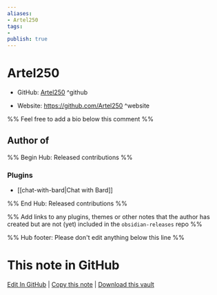 ```yaml
---
aliases:
- Artel250
tags:
- 
publish: true
---
```


# Artel250

- GitHub: [Artel250](https://github.com/Artel250/) ^github
<!-- - Discord: `@` ^discord-->
- Website: <https://github.com/Artel250> ^website
<!-- - [[Publish sites|Publish site]]: <https://> ^publish-->

%% Feel free to add a bio below this comment %%


## Author of

%% Begin Hub: Released contributions %%
### Plugins
- [[chat-with-bard|Chat with Bard]]

%% End Hub: Released contributions %%

%% Add links to any plugins, themes or other notes that the author has created but are not (yet) included in the `obsidian-releases` repo %%

<!--
### Unlisted plugins
-->

<!--
### Others
-->

<!--
## Sponsor this author
-->

<!-- - [[GitHub sponsors]]: [Sponsor @Artel250 on GitHub Sponsors](https://github.com/sponsors/Artel250) ^github-sponsor-->
<!-- - [[Buy me a coffee]]: <https://> ^buy-me-a-coffee-->
<!-- - [[PayPal]]: <https://> ^paypal-->
<!-- - [[Patreon]]: <https://> ^patreon-->

<!--
## Follow this author
-->

<!-- - [[YouTube Channels|On YouTube]]: <https://> ^youtube-->
<!-- - Twitter: <https://> ^twitter-->
<!-- - ... -->

%% Hub footer: Please don't edit anything below this line %%

# This note in GitHub

<span class="git-footer">[Edit In GitHub](https://github.dev/obsidian-community/obsidian-hub/blob/main/01%20-%20Community/People/Artel250.md "git-hub-edit-note") | [Copy this note](https://raw.githubusercontent.com/obsidian-community/obsidian-hub/main/01%20-%20Community/People/Artel250.md "git-hub-copy-note") | [Download this vault](https://github.com/obsidian-community/obsidian-hub/archive/refs/heads/main.zip "git-hub-download-vault") </span>
